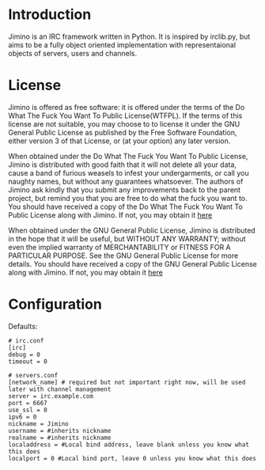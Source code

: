 Introduction
============
Jimino is an IRC framework written in Python. It is inspired by irclib.py, but aims to be a fully object oriented implementation with representaional objects of servers, users and channels.

License
=======

Jimino is offered as free software: it is offered under the terms of the Do What The Fuck You Want To Public License(WTFPL). If the terms of this license are not suitable, you may choose to to license it under the GNU General Public License as published by the Free Software Foundation, either version 3 of that License, or (at your option) any later version.

When obtained under the Do What The Fuck You Want To Public License, Jimino is distributed with good faith that it will not delete all your data, cause a band of furious weasels to infest your undergarments, or call you naughty names, but without any guarantees whatsoever. The authors of Jimino ask kindly that you submit any improvements back to the parent project, but remind you that you are free to do what the fuck you want to. You should have received a copy of the Do What The Fuck You Want To Public License along with Jimino. If not, you may obtain it [here](http://sam.zoy.org/wtfpl/)

When obtained under the GNU General Public License, Jimino is distributed in the hope that it will be useful, but WITHOUT ANY WARRANTY; without even the implied warranty of MERCHANTABILITY or FITNESS FOR A PARTICULAR PURPOSE. See the GNU General Public License for more details. You should have received a copy of the GNU General Public License along with Jimino. If not, you may obtain it [here](http://www.gnu.org/licenses/)

Configuration
=============
Defaults:

```
# irc.conf
[irc]
debug = 0
timeout = 0
```

```
# servers.conf
[network_name] # required but not important right now, will be used later with channel management
server = irc.example.com
port = 6667
use_ssl = 0
ipv6 = 0
nickname = Jimino
username = #inherits nickname
realname = #inherits nickname
localaddress = #Local bind address, leave blank unless you know what this does
localport = 0 #Local bind port, leave 0 unless you know what this does
```

